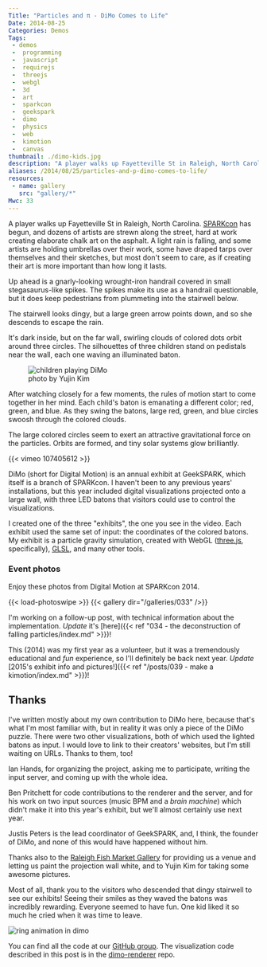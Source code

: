 ```yaml
---
Title: "Particles and π - DiMo Comes to Life"
Date: 2014-08-25
Categories: Demos
Tags:
 - demos
 -  programming
 -  javascript
 -  requirejs
 -  threejs
 -  webgl
 -  3d
 -  art
 -  sparkcon
 -  geekspark
 -  dimo
 -  physics
 -  web
 -  kimotion
 -  canvas
thumbnail: ./dimo-kids.jpg
description: "A player walks up Fayetteville St in Raleigh, North Carolina.  SPARKcon has begun, and dozens of artists are ..."
aliases: /2014/08/25/particles-and-p-dimo-comes-to-life/
resources:
 - name: gallery
   src: "gallery/*"
Mwc: 33
---
```


A player walks up Fayetteville St in Raleigh, North Carolina.
[SPARKcon][sparkcon] has begun, and dozens of artists are strewn along the
street, hard at work creating elaborate chalk art on the asphalt. A light rain
is falling, and some artists are holding umbrellas over their work, some have
draped tarps over themselves and their sketches, but most don't seem to care,
as if creating their art is more important than how long it lasts.

Up ahead is a gnarly-looking wrought-iron handrail covered in small
stegasaurus-like spikes. The spikes make its use as a handrail questionable,
but it does keep pedestrians from plummeting into the stairwell below.

The stairwell looks dingy, but a large green arrow points down, and so she
descends to escape the rain.

It's dark inside, but on the far wall, swirling clouds of colored dots orbit
around three circles. The silhouettes of three children stand on pedistals
near the wall, each one waving an illuminated baton.

<figure>
    <img src="dimo-kids.jpg" alt="children playing DiMo">
    <figcaption>photo by Yujin Kim</figcaption>
</figure>

After watching closely for a few moments, the rules of motion start to come
together in her mind. Each child's baton is emanating a different color; red,
green, and blue. As they swing the batons, large red, green, and blue circles
swoosh through the colored clouds.

The large colored circles seem to exert an attractive gravitational force on
the particles. Orbits are formed, and tiny solar systems glow brilliantly.

{{< vimeo 107405612 >}}

DiMo (short for Digital Motion) is an annual exhibit at GeekSPARK, which itself
is a branch of SPARKcon. I haven't been to any previous years' installations,
but this year included digital visualizations projected onto a large wall, with
three LED batons that visitors could use to control the visualizations.

I created one of the three "exhibits", the one you see in the video. Each
exhibit used the same set of input: the coordinates of the colored batons. My
exhibit is a particle gravity simulation, created with WebGL ([three.js][3js],
specifically), [GLSL][glsl], and many other tools.

### Event photos

Enjoy these photos from Digital Motion at SPARKcon 2014.

{{< load-photoswipe >}}
{{< gallery dir="/galleries/033" />}}

I'm working on a follow-up post, with technical information about the
implementation. _Update_ it's
[here]({{< ref "034 - the deconstruction of falling particles/index.md" >}})!

This (2014) was my first year as a volunteer, but it was a tremendously
educational and _fun_ experience, so I'll definitely be back next year.
_Update_ [2015's exhibit info and pictures!]({{< ref "/posts/039 - make a kimotion/index.md" >}})!

## Thanks

I've written mostly about my own contribution to DiMo here, because that's what
I'm most familiar with, but in reality it was only a piece of the DiMo puzzle.
There were two other visualizations, both of which used the lighted batons as
input. I would love to link to their creators' websites, but I'm still waiting
on URLs. Thanks to them, too!

Ian Hands, for organizing the project, asking me to participate, writing the
input server, and coming up with the whole idea.

Ben Pritchett for code contributions to the renderer and the server, and for
his work on two input sources (music BPM and a _brain machine_) which didn't
make it into this year's exhibit, but we'll almost certainly use next year.

Justis Peters is the lead coordinator of GeekSPARK, and, I think, the founder
of DiMo, and none of this would have happened without him.

Thanks also to the [Raleigh Fish Market Gallery][fishmarket] for providing us a
venue and letting us paint the projection wall white, and to Yujin Kim for
taking some awesome pictures.

Most of all, thank you to the visitors who descended that dingy stairwell to
see our exhibits! Seeing their smiles as they waved the batons was incredibly
rewarding. Everyone seemed to have fun. One kid liked it so much he cried
when it was time to leave.

![ring animation in dimo](ring-anim.gif)

You can find all the code at our [GitHub group][geeksparkrh]. The
visualization code described in this post is in the [dimo-renderer][renderer]
repo.

[sparkcon]: http://www.sparkcon.com/
[geeksparkrh]: https://github.com/geekspark-rh/
[renderer]: https://github.com/geekspark-rh/dimo-renderer
[justis]: https://twitter.com/justis
[iphands]: https://twitter.com/ianpagehands
[gpucalc]: http://vimeo.com/97329154
[ws]: https://en.wikipedia.org/wiki/WebSocket
[opencv]: http://opencv.org/
[fishmarket]: https://www.facebook.com/ncsufishmarket
[3js]: http://threejs.org/
[glsl]: https://en.wikipedia.org/wiki/OpenGL_Shading_Language
